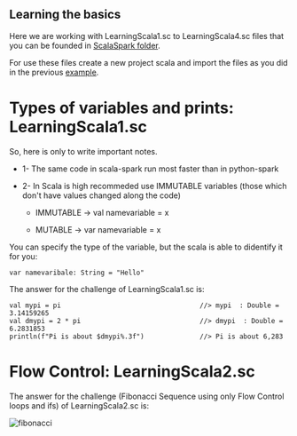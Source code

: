 ## Learning the basics

Here we are working with LearningScala1.sc to LearningScala4.sc files that you can be founded in [ScalaSpark folder](https://github.com/njsdias/ApacheSpark2-BigData/tree/master/SparkScala).

For use these files create a new project scala and import the files as you did in the previous [example](https://github.com/njsdias/ApacheSpark2-BigData/tree/master/1-HistRealMoviesRating).

# Types of variables and prints: LearningScala1.sc

So, here is only to write important notes.

  - 1- The same code in scala-spark run most faster than in python-spark
  
  - 2- In Scala is high recommeded use IMMUTABLE variables (those which don't have values changed along the code)
  
    - IMMUTABLE -> val namevariable = x
    
    - MUTABLE -> var namevariable = x
    
   You can specify the type of the variable, but the scala is able to didentify it for you:
   
    var namevaribale: String = "Hello"

The answer for the challenge of LearningScala1.sc is:

    val mypi = pi                                   //> mypi  : Double = 3.14159265
    val dmypi = 2 * pi                              //> dmypi  : Double = 6.2831853
    println(f"Pi is about $dmypi%.3f")              //> Pi is about 6,283
  
# Flow Control: LearningScala2.sc


The answer for the challenge (Fibonacci Sequence using only Flow Control loops and ifs) of LearningScala2.sc is:

![fibonacci](https://user-images.githubusercontent.com/37953610/58652922-8b371580-830c-11e9-832a-0762786455a7.JPG)
